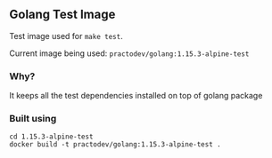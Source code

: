 ## Golang Test Image

Test image used for `make test`.

Current image being used: `practodev/golang:1.15.3-alpine-test`

### Why?
It keeps all the test dependencies installed on top of golang package

### Built using
```
cd 1.15.3-alpine-test
docker build -t practodev/golang:1.15.3-alpine-test .
```
